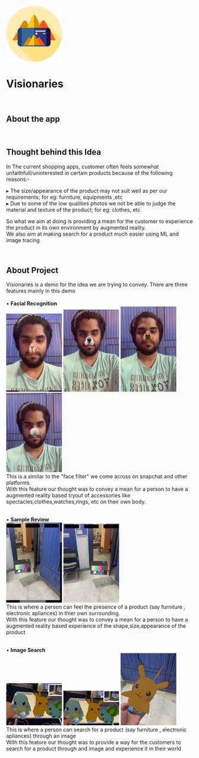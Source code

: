 <img src="./augmented-reality.png" width="150" alt="icon">

# Visionaries
<br />

<h2>About the app</h2>

<br />

<h2>Thought behind this Idea</h2>
 In The current shopping apps, customer often feels somewhat unfaithfull/uninterested in certain products because of the following reasons:-
 <br/>
 
 ▸ The size/appearance of the product may not suit well as per our requirements; for eg: furniture, equipments ,etc<br/>
 ▸ Due to some of the low qualities photos we not be able to judge the material and texture of the product; for eg: clothes, etc<br/>
 
 So what we aim at doing is providing a mean for the customer to experience the product in its own environment by augmented reality.<br/>
 We also aim at making search for a product much easier using ML and image tracing<br/>
 

<br />
<h2>About Project</h2>
Visionaries is a demo for the idea we are trying to convey.
There are three features mainly in this demo
<br/>
<br/>
• <b>Facial Recognition</b>
<br/>
<span><img src="./4.png" width="150" alt="icon"> <img src="./5.png" width="150" alt="icon"></span>
<span><img src="./6.png" width="150" alt="icon"> <img src="./7.png" width="150" alt="icon"></span>
  <br/>
  This is a similar to the "face filter" we come across on snapchat and other platforms.<br/>
  With this feature our thought was to convey a mean for a person to have a augmented reality based tryout of accessories like 
  spectacles,clothes,watches,rings, etc on their own body.
  <br/><br/>
  
  
• <b>Sample Review</b>
<br/>
<span><img src="./8.png" width="150" alt="icon"> <img src="./9.png" width="150" alt="icon"></span>
  <br/>
  This is where a person can feel the presence of a product (say furniture , electronic apliances) in thier own surrounding.<br/>
  With this feature our thought was to convey a mean for a person to have a augmented reality based experience of the shape,size,appearance
  of the product
  <br/><br/>
  
  
• <b>Image Search</b>
<br/>
<span><img src="./1.png" width="150" alt="icon"> <img src="./2.png" width="150" alt="icon"> <img src="./3.png" width="150" alt="icon"></span>
  <br/>
  This is where a person can search for a product (say furniture , electronic apliances) through an image<br/>
  With this feature our thought was to provide a way for the customers to search for a product through and image and experience it in their world
  
 
